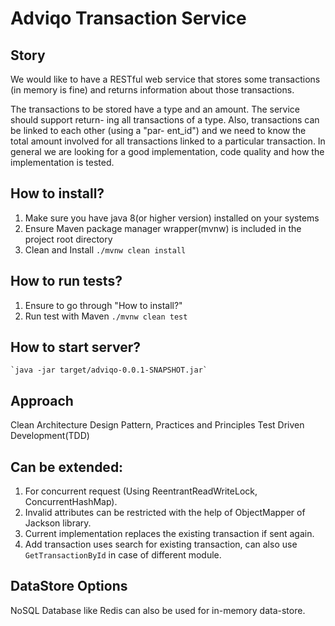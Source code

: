 # Adviqo Transaction Service

## Story
We would like to have a RESTful web service that stores some transactions (in memory is fine) and returns information about those transactions.

The transactions to be stored have a type and an amount. The service should support return- ing all transactions of a type. Also, transactions can be linked to each other (using a "par- ent_id") and we need to know the total amount involved for all transactions linked to a particular transaction.
In general we are looking for a good implementation, code quality and how the implementation is tested.

## How to install?
1. Make sure you have java 8(or higher version) installed on your systems
2. Ensure Maven package manager wrapper(mvnw) is included in the project root directory
3. Clean and Install
	`./mvnw clean install`

## How to run tests?
1. Ensure to go through "How to install?"
2. Run test with Maven
	`./mvnw clean test` 

## How to start server?
	`java -jar target/adviqo-0.0.1-SNAPSHOT.jar`
	
## Approach
Clean Architecture Design Pattern, Practices and Principles
Test Driven Development(TDD) 
 
## Can be extended:
1. For concurrent request (Using ReentrantReadWriteLock, ConcurrentHashMap).
2. Invalid attributes can be restricted with the help of ObjectMapper of Jackson library.
3. Current implementation replaces the existing transaction if sent again. 
4. Add transaction uses search for existing transaction, can also use `GetTransactionById` in case of different module.

## DataStore Options
NoSQL Database like Redis can also be used for in-memory data-store.
